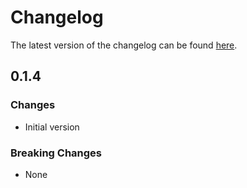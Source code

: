 # Changelog

The latest version of the changelog can be found [here](https://github.com/Azure/bicep-registry-modules/blob/main/avm/res/insights/diagnostic-setting/CHANGELOG.md).

## 0.1.4

### Changes

- Initial version

### Breaking Changes

- None
